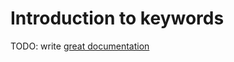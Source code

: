 # Introduction to keywords

TODO: write [great documentation](http://jacobian.org/writing/what-to-write/)
